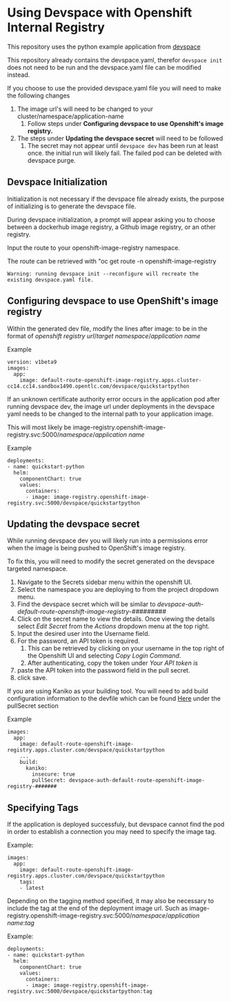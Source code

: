 # Using Devspace with Openshift Internal Registry
This repository uses the python example application from [devspace](https://devspace.sh/cli/docs/introduction)

This repository already contains the devspace.yaml, therefor `devspace init` does not need to be run and the devspace.yaml file can be modified instead.

If you choose to use the provided devspace.yaml file you will need to make the following changes
1. The image url's will need to be changed to your cluster/namespace/application-name
    1. Follow steps under **Configuring devspace to use Openshift's image registry.**
1. The steps under **Updating the devspace secret** will need to be followed
    1. The secret may not appear until `devspace dev` has been run at least once. the initial run will likely fail. The failed pod can be deleted with devspace purge.


## Devspace Initialization
Initialization is not necessary if the devspace file already exists, the purpose of initializing is to generate the devspace file.

During devspace initialization, a prompt will appear asking you to choose between a dockerhub image registry, a Github image registry, or an other registry.

Input the route to your openshift-image-registry namespace.

The route can be retrieved with "oc get route -n openshift-image-registry

```   
Warning: running devspace init --reconfigure will recreate the existing devspace.yaml file.
```

## Configuring devspace to use OpenShift's image registry
Within the generated dev file, modify the lines after image: to be in the format of *openshift registry url*/*target namespace*/*application name*

Example

```
version: v1beta9
images:
  app:
    image: default-route-openshift-image-registry.apps.cluster-cc14.cc14.sandbox1490.opentlc.com/devspace/quickstartpython
```

If an unknown certificate authority error occurs in the application pod after running devspace dev, the image url under deployments in the devspace yaml needs to be changed to the internal path to your application image.

This will most likely be image-registry.openshift-image-registry.svc:5000/*namespace*/*application name*

Example

```
deployments:
- name: quickstart-python
  helm:
    componentChart: true
    values:
      containers:
      - image: image-registry.openshift-image-registry.svc:5000/devspace/quickstartpython
```

## Updating the devspace secret
While running devspace dev you will likely run into a permissions error when the image is being pushed to OpenShift's image registry.

To fix this, you will need to modify the secret generated on the devspace targeted namespace. 

1. Navigate to the Secrets sidebar menu within the openshift UI.
1. Select the namespace you are deploying to from the project dropdown menu.
1. Find the devspace secret which will be similar to *devspace-auth-default-route-openshift-image-registry-#########*
1. Click on the secret name to view the details. Once viewing the details select *Edit Secret* from the *Actions* dropdown menu at the top right.
1. Input the desired user into the Username field.
1. For the password, an API token is required. 
    1. This can be retrieved by clicking on your username in the top right of the Openshift UI and selecting *Copy Login Command*.
    1. After authenticating, copy the token under *Your API token is*
1. paste the API token into the password field in the pull secret.
1. click save.

If you are using Kaniko as your building tool. You will need to add build configuration information to the devfile which can be found [Here](https://devspace.sh/cli/docs/configuration/images/kaniko) under the pullSecret section

Example
```
images:
  app:
    image: default-route-openshift-image-registry.apps.cluster.com/devspace/quickstartpython
    ...
    build:
      kaniko:
        insecure: true
        pullSecret: devspace-auth-default-route-openshift-image-registry-#######
```

## Specifying Tags
If the application is deployed successfuly, but devspace cannot find the pod in order to establish a connection you may need to specify the image tag.

Example:
```
images:
  app:
    image: default-route-openshift-image-registry.apps.cluster.com/devspace/quickstartpython
    tags:
    - latest
```
Depending on the tagging method specified, it may also be necessary to include the tag at the end of the deployment image url.
Such as image-registry.openshift-image-registry.svc:5000/*namespace*/*application name*:*tag*

Example:
```
deployments:
- name: quickstart-python
  helm:
    componentChart: true
    values:
      containers:
      - image: image-registry.openshift-image-registry.svc:5000/devspace/quickstartpython:tag
```
